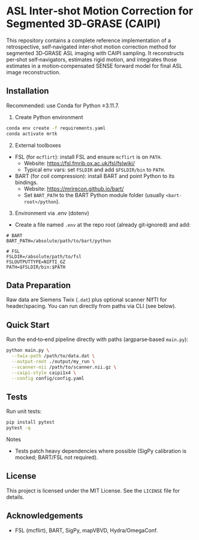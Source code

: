 # ASL Inter‑shot Motion Correction for Segmented 3D‑GRASE (CAIPI)

This repository contains a complete reference implementation of a retrospective, self‑navigated inter‑shot motion correction method for segmented 3D‑GRASE ASL imaging with CAIPI sampling. It reconstructs per‑shot self‑navigators, estimates rigid motion, and integrates those estimates in a motion‑compensated SENSE forward model for final ASL image reconstruction.

## Installation
Recommended: use Conda for Python ≥3.11.7.

1) Create Python environment

```bash
conda env create -f requirements.yaml
conda activate mrtk
```

2) External toolboxes
- FSL (for `mcflirt`): install FSL and ensure `mcflirt` is on `PATH`.
  - Website: https://fsl.fmrib.ox.ac.uk/fsl/fslwiki/
  - Typical env vars: set `FSLDIR` and add `$FSLDIR/bin` to `PATH`.
- BART (for coil compression): install BART and point Python to its bindings.
  - Website: https://mrirecon.github.io/bart/
  - Set `BART_PATH` to the BART Python module folder (usually `<bart-root>/python`).

3) Environment via .env (dotenv)
- Create a file named `.env` at the repo root (already git‑ignored) and add:

```
# BART
BART_PATH=/absolute/path/to/bart/python

# FSL
FSLDIR=/absolute/path/to/fsl
FSLOUTPUTTYPE=NIFTI_GZ
PATH=$FSLDIR/bin:$PATH
```

## Data Preparation
Raw data are Siemens Twix (`.dat`) plus optional scanner NIfTI for header/spacing. You can run directly from paths via CLI (see below).

## Quick Start
Run the end‑to‑end pipeline directly with paths (argparse‑based `main.py`):

```bash
python main.py \
  --twix-path /path/to/data.dat \
  --output-root ./output/my_run \
  --scanner-nii /path/to/scanner.nii.gz \
  --caipi-style caipi1x4 \
  --config config/config.yaml
```

## Tests
Run unit tests:

```bash
pip install pytest
pytest -q
```

Notes
- Tests patch heavy dependencies where possible (SigPy calibration is mocked; BART/FSL not required).


<!-- ## Citation
Please cite the accompanying paper when using this code. Add full citation details here (authors, title, venue, year, DOI/URL).

```
@article{YOURKEY,
  title   = {Self‑navigated Inter‑shot Motion Correction for Segmented 3D‑GRASE ASL with CAIPI},
  author  = {…},
  journal = {…},
  year    = {…},
  doi     = {…}
}
``` -->

## License
This project is licensed under the MIT License. See the `LICENSE` file for details.

## Acknowledgements
- FSL (mcflirt), BART, SigPy, mapVBVD, Hydra/OmegaConf.
